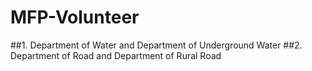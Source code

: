 # MFP-Volunteer

##1. Department of Water and Department of Underground Water
##2. Department of Road and Department of Rural Road
